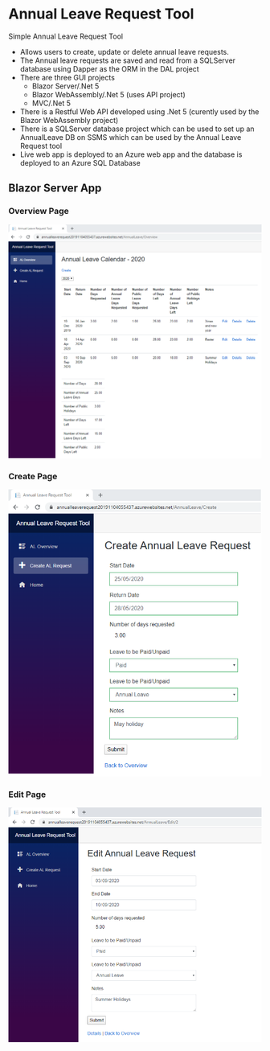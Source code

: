 # Annual Leave Request Tool
Simple Annual Leave Request Tool

* Allows users to create, update or delete annual leave requests.  
* The Annual leave requests are saved and read from a SQLServer database using Dapper as the ORM in the DAL project  
* There are three GUI projects 
  *  Blazor Server/.Net 5
  *  Blazor WebAssembly/.Net 5 (uses API project)
  *  MVC/.Net 5
* There is a Restful Web API developed using .Net 5 (curently used by the Blazor WebAssembly project)
* There is a SQLServer database project which can be used to set up an AnnualLeave DB on SSMS which can be used by the Annual Leave Request tool
* Live web app is deployed to an Azure web app and the database is deployed to an Azure SQL Database

## Blazor Server App

### Overview Page

![](Images/OverviewPage.png)

### Create Page

![](Images/CreatePage.png)

### Edit Page

![](Images/EditPage.png)
